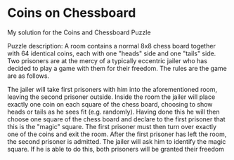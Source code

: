 # Coins on Chessboard
My solution for the Coins and Chessboard Puzzle

Puzzle description:
A room contains a normal 8x8 chess board together with 64 identical coins, each with one "heads" side and one "tails" side. Two prisoners are at the mercy of a typically eccentric jailer who has decided to play a game with them for their freedom. The rules are the game are as follows.

The jailer will take first prisoners with him into the aforementioned room, leaving the second prisoner outside. Inside the room the jailer will place exactly one coin on each square of the chess board, choosing to show heads or tails as he sees fit (e.g. randomly). Having done this he will then choose one square of the chess board and declare to the first prisoner that this is the "magic" square. The first prisoner must then turn over exactly one of the coins and exit the room. After the first prisoner has left the room, the second prisoner is admitted. The jailer will ask him to identify the magic square. If he is able to do this, both prisoners will be granted their freedom


